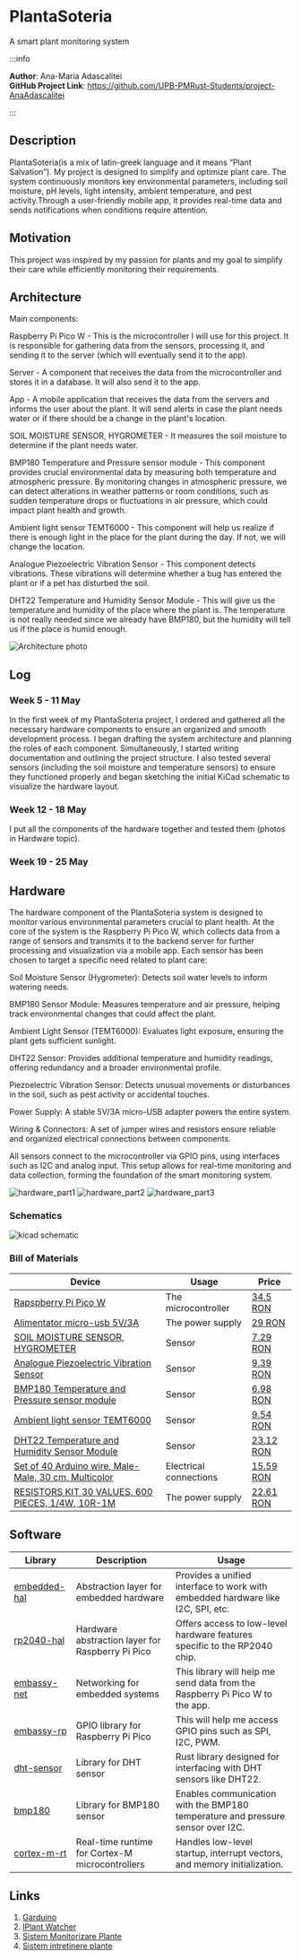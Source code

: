# PlantaSoteria
A smart plant monitoring system

:::info 

**Author**: Ana-Maria Adascalitei \
**GitHub Project Link**: https://github.com/UPB-PMRust-Students/project-AnaAdascalitei

:::

## Description

PlantaSoteria(is a mix of latin-greek language and it means “Plant Salvation”).
My project is designed to simplify and optimize plant care. The system continuously
monitors key environmental parameters, including soil moisture, pH levels, light
intensity, ambient temperature, and pest activity.Through a user-friendly mobile app, it
provides real-time data and sends notifications when conditions require attention.


## Motivation

This project was inspired by my passion for plants and my goal to simplify their care while efficiently monitoring their requirements. 

## Architecture 

Main components:

Raspberry Pi Pico W - This is the microcontroller I will use for this project. It is responsible for gathering data from the sensors, processing it, and sending it to the server (which will eventually send it to the app).

Server - A component that receives the data from the microcontroller and stores it in a database. It will also send it to the app.

App - A mobile application that receives the data from the servers and informs the user about the plant. It will send alerts in case the plant needs water or if there should be a change in the plant's location.

SOIL MOISTURE SENSOR, HYGROMETER - It measures the soil moisture to determine if the plant needs water.

BMP180 Temperature and Pressure sensor module - This component provides crucial environmental data by measuring both temperature and atmospheric pressure. By monitoring changes in atmospheric pressure, we can detect alterations in weather patterns or room conditions, such as sudden temperature drops or fluctuations in air pressure, which could impact plant health and growth.

Ambient light sensor TEMT6000 - This component will help us realize if there is enough light in the place for the plant during the day. If not, we will change the location.

Analogue Piezoelectric Vibration Sensor - This component detects vibrations. These vibrations will determine whether a bug has entered the plant or if a pet has disturbed the soil.

DHT22 Temperature and Humidity Sensor Module - This will give us the temperature and humidity of the place where the plant is. The temperature is not really needed since we already have BMP180, but the humidity will tell us if the place is humid enough.

![Architecture photo](diagram.webp)

## Log

<!-- write your progress here every week -->

### Week 5 - 11 May

In the first week of my PlantaSoteria project, I ordered and gathered all the necessary hardware components to ensure an organized and smooth development process. I began drafting the system architecture and planning the roles of each component. Simultaneously, I started writing documentation and outlining the project structure. I also tested several sensors (including the soil moisture and temperature sensors) to ensure they functioned properly and began sketching the initial KiCad schematic to visualize the hardware layout.

### Week 12 - 18 May

I put all the components of the hardware together and tested them (photos in Hardware topic).

### Week 19 - 25 May

## Hardware

The hardware component of the PlantaSoteria system is designed to monitor various environmental parameters crucial to plant health. At the core of the system is the Raspberry Pi Pico W, which collects data from a range of sensors and transmits it to the backend server for further processing and visualization via a mobile app. Each sensor has been chosen to target a specific need related to plant care:

Soil Moisture Sensor (Hygrometer): Detects soil water levels to inform watering needs.

BMP180 Sensor Module: Measures temperature and air pressure, helping track environmental changes that could affect the plant.

Ambient Light Sensor (TEMT6000): Evaluates light exposure, ensuring the plant gets sufficient sunlight.

DHT22 Sensor: Provides additional temperature and humidity readings, offering redundancy and a broader environmental profile.

Piezoelectric Vibration Sensor: Detects unusual movements or disturbances in the soil, such as pest activity or accidental touches.

Power Supply: A stable 5V/3A micro-USB adapter powers the entire system.

Wiring & Connectors: A set of jumper wires and resistors ensure reliable and organized electrical connections between components.

All sensors connect to the microcontroller via GPIO pins, using interfaces such as I2C and analog input. This setup allows for real-time monitoring and data collection, forming the foundation of the smart monitoring system.

![hardware_part1](part1_hardware.webp)
![hardware_part2](part2_hardware.webp)
![hardware_part3](part3_hardware.webp)

### Schematics

![kicad schematic](kicad.webp)

### Bill of Materials

<!-- Fill out this table with all the hardware components that you might need.

The format is 
```
| [Device](link://to/device) | This is used ... | [price](link://to/store) |

```

-->


| Device | Usage | Price |
|--------|--------|-------|
| [Rapspberry Pi Pico W](https://www.raspberrypi.com/documentation/microcontrollers/raspberry-pi-pico.html) | The microcontroller | [34.5 RON](https://www.optimusdigital.ro/en/raspberry-pi-boards/12394-raspberry-pi-pico-w.html) |
| [Alimentator micro-usb 5V/3A](https://www.emag.ro/alimentator-micro-usb-5v-3a-hs0276/pd/DFJ4THMBM/) | The power supply | [29 RON](https://www.emag.ro/alimentator-micro-usb-5v-3a-hs0276/pd/DFJ4THMBM/) |
| [SOIL MOISTURE SENSOR, HYGROMETER](https://lastminuteengineers.com/soil-moisture-sensor-arduino-tutorial/) | Sensor | [7.29 RON](https://www.sigmanortec.ro/Senzor-umiditate-sol-higrometru-p125814620?gad_source=1&gclid=Cj0KCQjwudexBhDKARIsAI-GWYXGicLaV454gukJto0U3L1IDuU7N3dE_WxiYuYbR0pdp2Ox946WPMwaArYfEALw_wcB) |
| [Analogue Piezoelectric Vibration Sensor](https://wiki.keyestudio.com/Ks0272_keyestudio_Analog_Piezoelectric_Ceramic_Vibration_Sensor) | Sensor | [9.39 RON](https://www.optimusdigital.ro/ro/senzori-de-vibraii/8249-senzor-de-vibraii-piezoelectric-analogic.html) |
| [BMP180 Temperature and Pressure sensor module](https://cdn-shop.adafruit.com/datasheets/BST-BMP180-DS000-09.pdf) | Sensor | [6.98 RON](https://www.optimusdigital.ro/ro/senzori-senzori-de-presiune/149-modul-senzor-de-temperatura-si-presiune-bmp180.html?gad_source=1&gclid=Cj0KCQjwudexBhDKARIsAI-GWYXQ68XuanU0Fj4nSUeFhcqsyLRhLE3Z7uuvnoqYVH0o3xS1I89QjH4aAmWdEALw_wcB) |
| [Ambient light sensor TEMT6000](https://www.vishay.com/docs/81579/temt6000.pdf) | Sensor | [9.54 RON](https://ardushop.ro/ro/home/1290-senzor-lumina-ambientala-temt6000.html?gad_source=1&gclid=Cj0KCQjwudexBhDKARIsAI-GWYX15byKNkAdoOsKDJThdU8gESRelgwfZlQcGv04jr3jS9_2ZAtI1_caArzuEALw_wcB) |
| [DHT22 Temperature and Humidity Sensor Module](https://www.waveshare.com/wiki/DHT22_Temperature-Humidity_Sensor) | Sensor | [23.12 RON](https://www.optimusdigital.ro/ro/senzori-senzori-de-temperatura/1449-modul-senzor-de-temperatura-i-umiditate-dht22.html?gad_source=1&gclid=Cj0KCQjwudexBhDKARIsAI-GWYX2l_sgwbYXbCA5XcIhaypPaPie0vliKXPyyUP1BQktOMuGz81nukIaAlatEALw_wcB) |
| [Set of 40 Arduino wire, Male-Male, 30 cm, Multicolor](https://www.circuitrework.com/guides/6-1.html) | Electrical connections | [15.59 RON](https://www.emag.ro/set-40-cabluri-arduino-male-male-30-cm-multicolor-5904162803453/pd/DF8RKLMBM/?cmpid=87002&utm_source=google&utm_medium=cpc&utm_campaign=(RO:Whoop!)_3P-Y_%3e_Jucarii_hobby&utm_content=79559830074&gad_source=1&gclid=Cj0KCQjwudexBhDKARIsAI-GWYWt9SsCZzii9k1LJHTSBMOah2oDdkI7yTfMZakFptJvrMiHOxyWc_waAiHjEALw_wcB) |
| [RESISTORS KIT 30 VALUES, 600 PIECES, 1/4W, 10R-1M](https://workforce.libretexts.org/Bookshelves/Electronics_Technology/Book%3A_Electric_Circuits_I_-_Direct_Current_(Kuphaldt)/02%3A_Ohm's_Law/2.05%3A_Resistors) | The power supply | [22.61 RON](https://www.sigmanortec.ro/kit-rezistori-30-valori-20-bucati?gad_source=1&gclid=Cj0KCQjwudexBhDKARIsAI-GWYXVwR8WoacJF0ZDAr3WXUoq8JFBMFJ1A5L4YkYdOBCkjGcvHLX43U4aAoM9EALw_wcB) |




## Software

| Library                                                       | Description                                      | Usage                                                                           |
| ------------------------------------------------------------- | ------------------------------------------------ | ------------------------------------------------------------------------------- |
| [embedded-hal](https://github.com/rust-embedded/embedded-hal) | Abstraction layer for embedded hardware          | Provides a unified interface to work with embedded hardware like I2C, SPI, etc. |
| [rp2040-hal](https://github.com/rp-rs/rp-hal)                 | Hardware abstraction layer for Raspberry Pi Pico | Offers access to low-level hardware features specific to the RP2040 chip.       |
| [embassy-net](https://github.com/embassy-rs/embassy)          | Networking for embedded systems                  | This library will help me send data from the Raspberry Pi Pico W to the app.    |
| [embassy-rp](https://github.com/embassy-rs/embassy)           | GPIO library for Raspberry Pi Pico               | This will help me access GPIO pins such as SPI, I2C, PWM.                       |
| [dht-sensor](https://github.com/michaelbeaumont/dht-sensor)   | Library for DHT sensor                           | Rust library designed for interfacing with DHT sensors like DHT22.              |
| [bmp180](https://github.com/eldruin/bmp180-rs)                | Library for BMP180 sensor                        | Enables communication with the BMP180 temperature and pressure sensor over I2C. |
| [cortex-m-rt](https://github.com/rust-embedded/cortex-m-rt)   | Real-time runtime for Cortex-M microcontrollers  | Handles low-level startup, interrupt vectors, and memory initialization.        |

## Links

<!-- Add a few links that inspired you and that you think you will use for your project -->

1. [Garduino](https://ocw.cs.pub.ro/courses/pm/prj2023/apredescu/garduino)
2. [lPlant Watcher](https://ocw.cs.pub.ro/courses/pm/prj2023/alexau/plantwatcher)
3. [Sistem Monitorizare Plante](https://ocw.cs.pub.ro/courses/pm/prj2023/gpatru/bogdan.brutaru)
4. [Sistem intretinere plante](https://ocw.cs.pub.ro/courses/pm/prj2022/abirlica/sistem_intretinere_plante)